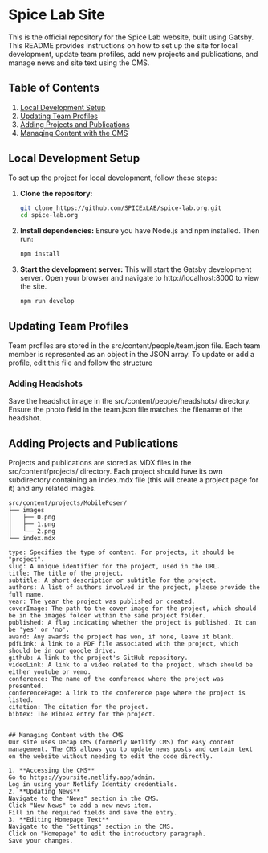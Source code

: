 # Spice Lab Site

This is the official repository for the Spice Lab website, built using Gatsby. This README provides instructions on how to set up the site for local development, update team profiles, add new projects and publications, and manage news and site text using the CMS.

## Table of Contents

1. [Local Development Setup](#local-development-setup)
2. [Updating Team Profiles](#updating-team-profiles)
3. [Adding Projects and Publications](#adding-projects-and-publications)
4. [Managing Content with the CMS](#managing-content-with-the-cms)

## Local Development Setup

To set up the project for local development, follow these steps:

1. **Clone the repository:**

   ```bash
   git clone https://github.com/SPICExLAB/spice-lab.org.git
   cd spice-lab.org
2. **Install dependencies:**
   Ensure you have Node.js and npm installed. Then run:
   
   ```bash
   npm install
4. **Start the development server:**
   This will start the Gatsby development server. Open your browser and navigate to http://localhost:8000 to view the site.
   
   ```bash
   npm run develop

## Updating Team Profiles

Team profiles are stored in the src/content/people/team.json file. Each team member is represented as an object in the JSON array. To update or add a profile, edit this file and follow the structure

### Adding Headshots
Save the headshot image in the src/content/people/headshots/ directory.
Ensure the photo field in the team.json file matches the filename of the headshot.

## Adding Projects and Publications
Projects and publications are stored as MDX files in the src/content/projects/ directory. Each project should have its own subdirectory containing an index.mdx file (this will create a project page for it) and any related images.


```
src/content/projects/MobilePoser/
├── images
│   ├── 0.png
│   ├── 1.png
│   └── 2.png
└── index.mdx
```

```
type: Specifies the type of content. For projects, it should be "project".
slug: A unique identifier for the project, used in the URL.
title: The title of the project.
subtitle: A short description or subtitle for the project.
authors: A list of authors involved in the project, plaese provide the full name.
year: The year the project was published or created.
coverImage: The path to the cover image for the project, which should be in the images folder within the same project folder.
published: A flag indicating whether the project is published. It can be 'yes' or 'no'.
award: Any awards the project has won, if none, leave it blank.
pdfLink: A link to a PDF file associated with the project, which should be in our google drive.
github: A link to the project's GitHub repository.
videoLink: A link to a video related to the project, which should be either youtube or vemo.
conference: The name of the conference where the project was presented.
conferencePage: A link to the conference page where the project is listed.
citation: The citation for the project.
bibtex: The BibTeX entry for the project.


## Managing Content with the CMS
Our site uses Decap CMS (formerly Netlify CMS) for easy content management. The CMS allows you to update news posts and certain text on the website without needing to edit the code directly.

1. **Accessing the CMS**
Go to https://yoursite.netlify.app/admin.
Log in using your Netlify Identity credentials.
2. **Updating News**
Navigate to the "News" section in the CMS.
Click "New News" to add a new news item.
Fill in the required fields and save the entry.
3. **Editing Homepage Text**
Navigate to the "Settings" section in the CMS.
Click on "Homepage" to edit the introductory paragraph.
Save your changes.
